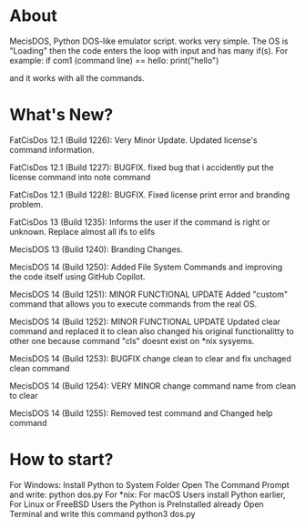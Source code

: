 # About
MecisDOS, Python DOS-like emulator script. works very simple. The OS is "Loading" then the code enters the loop with input and has many if(s). For example: 
if com1 (command line) == hello:
  print("hello")

and it works with all the commands.

# What's New?

FatCisDos 12.1 (Build 1226): Very Minor Update. Updated license's command information.

FatCisDos 12.1 (Build 1227): BUGFIX. fixed bug that i accidently put the license command into note command

FatCisDos 12.1 (Build 1228): BUGFIX. Fixed license print error and branding problem.

FatCisDos 13 (Build 1235): Informs the user if the command is right or unknown. Replace almost all ifs to elifs

MecisDOS 13 (Build 1240): Branding Changes.

MecisDOS 14 (Build 1250): Added File System Commands and improving the code itself using GitHub Copilot.

MecisDOS 14 (Build 1251): MINOR FUNCTIONAL UPDATE Added "custom" command that allows you to execute commands from the real OS.

MecisDOS 14 (Build 1252): MINOR FUNCTIONAL UPDATE Updated clear command and replaced it to clean also changed his original functionalitty to other one because command "cls" doesnt exist on *nix sysyems.

MecisDOS 14 (Build 1253): BUGFIX change clean to clear and fix unchaged clean command

MecisDOS 14 (Build 1254): VERY MINOR change command name from clean to clear

MecisDOS 14 (Build 1255): Removed test command and Changed help command

# How to start?
For Windows:
Install Python to System Folder
Open The Command Prompt and write:
python dos.py
For *nix:
For macOS Users install Python earlier, For Linux or FreeBSD Users the Python is PreInstalled already
Open Terminal and write this command
python3 dos.py
